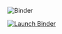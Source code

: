 ![Binder](https://github.com/${GITHUB_REPOSITORY}/workflows/Binder/badge.svg)

<a href="https://mybinder.org/v2/gh/TheOafidian/microbiome-workshop/main?urlpath=git-pull%3Frepo%3Dhttps%253A%252F%252Fgithub.com%252F${REPOSITORY_ACCOUNT}%252F${REPOSITORY_SLUG}%26targetPath%3Dbioinformatics-workshop%26urlpath%3Drstudio%252F%26branch%3Dmain">
  <img src="https://mybinder.org/badge_logo.svg" alt="Launch Binder"/>
</a>

